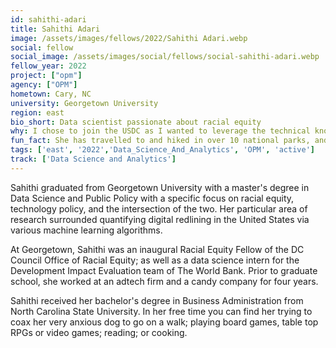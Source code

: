 ```yaml
---
id: sahithi-adari
title: Sahithi Adari
image: /assets/images/fellows/2022/Sahithi Adari.webp
social: fellow
social_image: /assets/images/social/fellows/social-sahithi-adari.webp
fellow_year: 2022
project: ["opm"]
agency: ["OPM"]
hometown: Cary, NC
university: Georgetown University
region: east
bio_short: Data scientist passionate about racial equity
why: I chose to join the USDC as I wanted to leverage the technical knowledge I gained in my master's degree, and apply them to the public sector problems of today.
fun_fact: She has travelled to and hiked in over 10 national parks, and plans to visit all 63 parks in her lifetime.
tags: ['east', '2022','Data_Science_And_Analytics', 'OPM', 'active']
track: ['Data Science and Analytics']
---
```


Sahithi graduated from Georgetown University with a master's degree in Data Science and Public Policy with a specific focus on racial equity, technology policy, and the intersection of the two. Her particular area of research surrounded quantifying digital redlining in the United States via various machine learning algorithms.

At Georgetown, Sahithi was an inaugural Racial Equity Fellow of the DC Council Office of Racial Equity; as well as a data science intern for the Development Impact Evaluation team of The World Bank. Prior to graduate school, she worked at an adtech firm and a candy company for four years.

Sahithi received her bachelor's degree in Business Administration from North Carolina State University. In her free time you can find her trying to coax her very anxious dog to go on a walk; playing board games, table top RPGs or video games; reading; or cooking.
